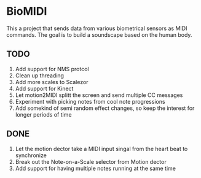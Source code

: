 # BioMIDI

This a project that sends data from various biometrical sensors as MIDI commands. The goal is to build a soundscape based on the human body.

## TODO
1. Add support for NMS protcol
2. Clean up threading
3. Add more scales to Scalezor
4. Add support for Kinect
5. Let motion2MIDI splitt the screen and send multiple CC messages
6. Experiment with picking notes from cool note progressions
7. Add somekind of semi random effect changes, so keep the interest for longer periods of time
 
## DONE
1. Let the motion dector take a MIDI input singal from the heart beat to synchronize
2. Break out the Note-on-a-Scale selector from Motion dector
3. Add support for having multiple notes running at the same time
